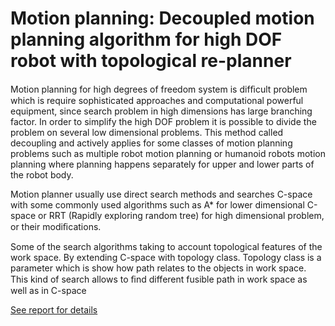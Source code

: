 # Motion planning: Decoupled motion planning algorithm for high DOF robot with topological re-planner

Motion planning for high degrees of freedom system is difﬁcult problem which is require sophisticated approaches and computational powerful equipment, since search problem in high dimensions has large branching factor. In order to simplify the high DOF problem it is possible to divide the problem on several low dimensional problems. This method called decoupling and actively applies for some classes of motion planning problems such as multiple robot motion planning or humanoid robots motion planning where planning happens separately for upper and lower parts of the robot body.

Motion planner usually use direct search methods and searches C-space with some commonly used algorithms such as A* for lower dimensional C-space or RRT (Rapidly exploring random tree) for high dimensional problem, or their modiﬁcations. 

Some of the search algorithms taking to account topological features of the work space. By extending C-space with topology class. Topology class is a parameter which is show how path relates to the objects in work space. This kind of search allows to ﬁnd different fusible path in work space as well as in C-space

[See report for details](./Decoupled%20motion%20planning%20algorithm%20for%20high%20DOF%20robot%20with%20topological%20re-planner.pdf)

